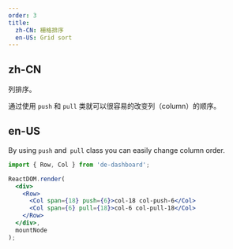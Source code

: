 ```yaml
---
order: 3
title:
  zh-CN: 栅格排序
  en-US: Grid sort
---
```


## zh-CN

列排序。

通过使用 `push` 和 `pull` 类就可以很容易的改变列（column）的顺序。

## en-US

By using `push` and` pull` class you can easily change column order.

````jsx
import { Row, Col } from 'de-dashboard';

ReactDOM.render(
  <div>
    <Row>
      <Col span={18} push={6}>col-18 col-push-6</Col>
      <Col span={6} pull={18}>col-6 col-pull-18</Col>
    </Row>
  </div>,
  mountNode
);
````
